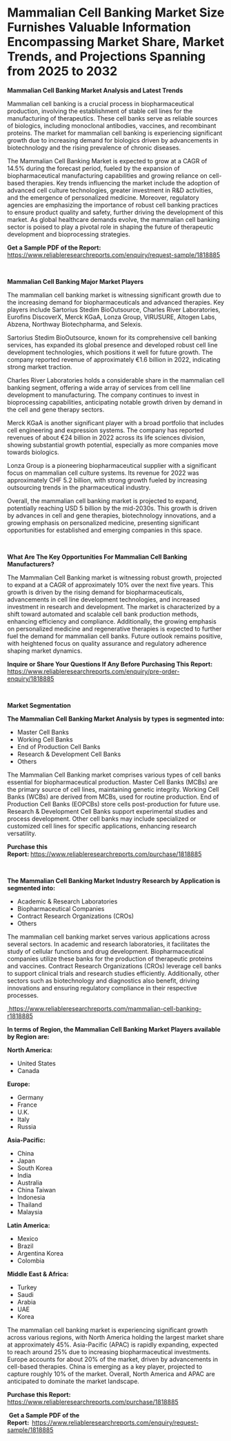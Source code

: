 <p><h1>Mammalian Cell Banking Market Size Furnishes Valuable Information Encompassing Market Share, Market Trends, and Projections Spanning from 2025 to 2032</h1></p><p><strong>Mammalian Cell Banking Market Analysis and Latest Trends</strong></p>
<p><p>Mammalian cell banking is a crucial process in biopharmaceutical production, involving the establishment of stable cell lines for the manufacturing of therapeutics. These cell banks serve as reliable sources of biologics, including monoclonal antibodies, vaccines, and recombinant proteins. The market for mammalian cell banking is experiencing significant growth due to increasing demand for biologics driven by advancements in biotechnology and the rising prevalence of chronic diseases.</p><p>The Mammalian Cell Banking Market is expected to grow at a CAGR of 14.5% during the forecast period, fueled by the expansion of biopharmaceutical manufacturing capabilities and growing reliance on cell-based therapies. Key trends influencing the market include the adoption of advanced cell culture technologies, greater investment in R&D activities, and the emergence of personalized medicine. Moreover, regulatory agencies are emphasizing the importance of robust cell banking practices to ensure product quality and safety, further driving the development of this market. As global healthcare demands evolve, the mammalian cell banking sector is poised to play a pivotal role in shaping the future of therapeutic development and bioprocessing strategies.</p></p>
<p><strong>Get a Sample PDF of the Report:&nbsp;</strong> <a href="https://www.reliableresearchreports.com/enquiry/request-sample/1818885?utm_campaign=2788&utm_medium=2&utm_source=Github&utm_content=ia&utm_term=14042025&utm_id=mammalian-cell-banking">https://www.reliableresearchreports.com/enquiry/request-sample/1818885</a></p>
<p>&nbsp;</p>
<p><strong>Mammalian Cell Banking Major Market Players</strong></p>
<p><p>The mammalian cell banking market is witnessing significant growth due to the increasing demand for biopharmaceuticals and advanced therapies. Key players include Sartorius Stedim BioOutsource, Charles River Laboratories, Eurofins DiscoverX, Merck KGaA, Lonza Group, VIRUSURE, Altogen Labs, Abzena, Northway Biotechpharma, and Selexis.</p><p>Sartorius Stedim BioOutsource, known for its comprehensive cell banking services, has expanded its global presence and developed robust cell line development technologies, which positions it well for future growth. The company reported revenue of approximately €1.6 billion in 2022, indicating strong market traction.</p><p>Charles River Laboratories holds a considerable share in the mammalian cell banking segment, offering a wide array of services from cell line development to manufacturing. The company continues to invest in bioprocessing capabilities, anticipating notable growth driven by demand in the cell and gene therapy sectors.</p><p>Merck KGaA is another significant player with a broad portfolio that includes cell engineering and expression systems. The company has reported revenues of about €24 billion in 2022 across its life sciences division, showing substantial growth potential, especially as more companies move towards biologics.</p><p>Lonza Group is a pioneering biopharmaceutical supplier with a significant focus on mammalian cell culture systems. Its revenue for 2022 was approximately CHF 5.2 billion, with strong growth fueled by increasing outsourcing trends in the pharmaceutical industry.</p><p>Overall, the mammalian cell banking market is projected to expand, potentially reaching USD 5 billion by the mid-2030s. This growth is driven by advances in cell and gene therapies, biotechnology innovations, and a growing emphasis on personalized medicine, presenting significant opportunities for established and emerging companies in this space.</p></p>
<p>&nbsp;</p>
<p><strong>What Are The Key Opportunities For Mammalian Cell Banking Manufacturers?</strong></p>
<p><p>The Mammalian Cell Banking market is witnessing robust growth, projected to expand at a CAGR of approximately 10% over the next five years. This growth is driven by the rising demand for biopharmaceuticals, advancements in cell line development technologies, and increased investment in research and development. The market is characterized by a shift toward automated and scalable cell bank production methods, enhancing efficiency and compliance. Additionally, the growing emphasis on personalized medicine and regenerative therapies is expected to further fuel the demand for mammalian cell banks. Future outlook remains positive, with heightened focus on quality assurance and regulatory adherence shaping market dynamics.</p></p>
<p><strong>Inquire or Share Your Questions If Any Before Purchasing This Report:</strong> <a href="https://www.reliableresearchreports.com/enquiry/pre-order-enquiry/1818885?utm_campaign=2788&utm_medium=2&utm_source=Github&utm_content=ia&utm_term=14042025&utm_id=mammalian-cell-banking">https://www.reliableresearchreports.com/enquiry/pre-order-enquiry/1818885</a></p>
<p>&nbsp;</p>
<p><strong>Market Segmentation</strong></p>
<p><strong>The Mammalian Cell Banking Market Analysis by types is segmented into:</strong></p>
<p><ul><li>Master Cell Banks</li><li>Working Cell Banks</li><li>End of Production Cell Banks</li><li>Research & Development Cell Banks</li><li>Others</li></ul></p>
<p><p>The Mammalian Cell Banking market comprises various types of cell banks essential for biopharmaceutical production. Master Cell Banks (MCBs) are the primary source of cell lines, maintaining genetic integrity. Working Cell Banks (WCBs) are derived from MCBs, used for routine production. End of Production Cell Banks (EOPCBs) store cells post-production for future use. Research & Development Cell Banks support experimental studies and process development. Other cell banks may include specialized or customized cell lines for specific applications, enhancing research versatility.</p></p>
<p><strong>Purchase this Report:&nbsp;</strong><a href="https://www.reliableresearchreports.com/purchase/1818885?utm_campaign=2788&utm_medium=2&utm_source=Github&utm_content=ia&utm_term=14042025&utm_id=mammalian-cell-banking">https://www.reliableresearchreports.com/purchase/1818885</a></p>
<p>&nbsp;</p>
<p><strong>The Mammalian Cell Banking Market Industry Research by Application is segmented into:</strong></p>
<p><ul><li>Academic & Research Laboratories</li><li>Biopharmaceutical Companies</li><li>Contract Research Organizations (CROs)</li><li>Others</li></ul></p>
<p><p>The mammalian cell banking market serves various applications across several sectors. In academic and research laboratories, it facilitates the study of cellular functions and drug development. Biopharmaceutical companies utilize these banks for the production of therapeutic proteins and vaccines. Contract Research Organizations (CROs) leverage cell banks to support clinical trials and research studies efficiently. Additionally, other sectors such as biotechnology and diagnostics also benefit, driving innovations and ensuring regulatory compliance in their respective processes.</p></p>
<p><a href="https://www.reliableresearchreports.com/mammalian-cell-banking-r1818885?utm_campaign=2788&utm_medium=2&utm_source=Github&utm_content=ia&utm_term=14042025&utm_id=mammalian-cell-banking">&nbsp;https://www.reliableresearchreports.com/mammalian-cell-banking-r1818885</a></p>
<p><strong>In terms of Region, the Mammalian Cell Banking Market Players available by Region are:</strong></p>
<p>
    <p> <strong> North America: </strong>
        <ul>
            <li>United States</li>
            <li>Canada</li>
        </ul>
        </p> 
    <p> <strong> Europe: </strong>
        <ul>
            <li>Germany</li>
            <li>France</li>
            <li>U.K.</li>
            <li>Italy</li>
            <li>Russia</li>
        </ul>
        </p> 
    <p> <strong> Asia-Pacific: </strong>
        <ul>
            <li>China</li>
            <li>Japan</li>
            <li>South Korea</li>
            <li>India</li>
            <li>Australia</li>
            <li>China Taiwan</li>
            <li>Indonesia</li>
            <li>Thailand</li>
            <li>Malaysia</li>
        </ul>
        </p> 
    <p> <strong> Latin America: </strong>
        <ul>
            <li>Mexico</li>
            <li>Brazil</li>
            <li>Argentina Korea</li>
            <li>Colombia</li>
        </ul>
        </p> 
    <p> <strong> Middle East & Africa: </strong>
        <ul>
            <li>Turkey</li>
            <li>Saudi</li>
            <li>Arabia</li>
            <li>UAE</li>
            <li>Korea</li>
        </ul>
    </p>
    </p>
<p><p>The mammalian cell banking market is experiencing significant growth across various regions, with North America holding the largest market share at approximately 45%. Asia-Pacific (APAC) is rapidly expanding, expected to reach around 25% due to increasing biopharmaceutical investments. Europe accounts for about 20% of the market, driven by advancements in cell-based therapies. China is emerging as a key player, projected to capture roughly 10% of the market. Overall, North America and APAC are anticipated to dominate the market landscape.</p></p>
<p><strong>Purchase this Report: </strong><a href="https://www.reliableresearchreports.com/purchase/1818885?utm_campaign=2788&utm_medium=2&utm_source=Github&utm_content=ia&utm_term=14042025&utm_id=mammalian-cell-banking">https://www.reliableresearchreports.com/purchase/1818885</a></p>
<p>&nbsp;<strong>Get a Sample PDF of the Report:&nbsp;&nbsp;</strong><a href="https://www.reliableresearchreports.com/enquiry/request-sample/1818885?utm_campaign=2788&utm_medium=2&utm_source=Github&utm_content=ia&utm_term=14042025&utm_id=mammalian-cell-banking">https://www.reliableresearchreports.com/enquiry/request-sample/1818885</a></p>
<p><strong></strong></p>
<p><p></p><p></p><p></p></p>